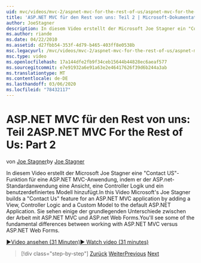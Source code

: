```yaml
---
uid: mvc/videos/mvc-2/aspnet-mvc-for-the-rest-of-us/aspnet-mvc-for-the-rest-of-us-part-2
title: 'ASP.NET MVC für den Rest von uns: Teil 2 | Microsoft-Dokumentation'
author: JoeStagner
description: In diesem Video erstellt der Microsoft Joe Stagner ein "Contact US"-Feature für eine ASP.NET MVC-Anwendung, indem es eine Ansicht, eine Controller Logik und ein benutzerdefiniertes Modell zu "t...
ms.author: riande
ms.date: 04/22/2010
ms.assetid: d27fbb54-353f-4d79-b465-403ff8e0538b
msc.legacyurl: /mvc/videos/mvc-2/aspnet-mvc-for-the-rest-of-us/aspnet-mvc-for-the-rest-of-us-part-2
msc.type: video
ms.openlocfilehash: 17a144dfe2fb9f34ceb15644b44828ec6aeaf577
ms.sourcegitcommit: e7e91932a6e91a63e2e46417626f39d6b244a3ab
ms.translationtype: MT
ms.contentlocale: de-DE
ms.lasthandoff: 03/06/2020
ms.locfileid: "78432117"
---
```

# <a name="aspnet-mvc-for-the-rest-of-us-part-2"></a><span data-ttu-id="96fb0-103">ASP.NET MVC für den Rest von uns: Teil 2</span><span class="sxs-lookup"><span data-stu-id="96fb0-103">ASP.NET MVC For the Rest of Us: Part 2</span></span>

<span data-ttu-id="96fb0-104">von [Joe Stagner](https://github.com/JoeStagner)</span><span class="sxs-lookup"><span data-stu-id="96fb0-104">by [Joe Stagner](https://github.com/JoeStagner)</span></span>

<span data-ttu-id="96fb0-105">In diesem Video erstellt der Microsoft Joe Stagner eine "Contact US"-Funktion für eine ASP.NET MVC-Anwendung, indem er der ASP.net-Standardanwendung eine Ansicht, eine Controller Logik und ein benutzerdefiniertes Modell hinzufügt.</span><span class="sxs-lookup"><span data-stu-id="96fb0-105">In this Video Microsoft's Joe Stagner builds a "Contact Us" feature for an ASP.NET MVC application by adding a View, Controller Logic and a Custom Model to the default ASP.NET Application.</span></span> <span data-ttu-id="96fb0-106">Sie sehen einige der grundlegenden Unterschiede zwischen der Arbeit mit ASP.NET MVC und ASP.net Web Forms.</span><span class="sxs-lookup"><span data-stu-id="96fb0-106">You'll see some of the fundamental differences between working with ASP.NET MVC versus ASP.NET Web Forms.</span></span>

[<span data-ttu-id="96fb0-107">&#9654;Video ansehen (31 Minuten)</span><span class="sxs-lookup"><span data-stu-id="96fb0-107">&#9654; Watch video (31 minutes)</span></span>](https://channel9.msdn.com/Blogs/ASP-NET-Site-Videos/aspnet-mvc-for-the-rest-of-us-part-2)

> [!div class="step-by-step"]
> <span data-ttu-id="96fb0-108">[Zurück](aspnet-mvc-for-the-rest-of-us-part-1.md)
> [Weiter](aspnet-mvc-for-the-rest-of-us-part-3.md)</span><span class="sxs-lookup"><span data-stu-id="96fb0-108">[Previous](aspnet-mvc-for-the-rest-of-us-part-1.md)
[Next](aspnet-mvc-for-the-rest-of-us-part-3.md)</span></span>
